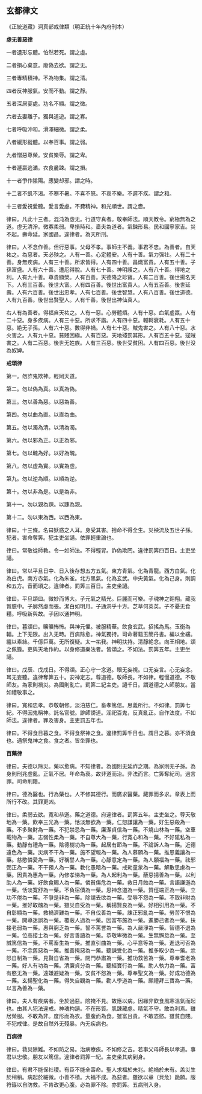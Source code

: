 ## 玄都律文

《正統道藏》洞真部戒律類（明正統十年內府刊本）

**虛无善惡律**

一者遺形忘體。怕然若死。謂之虛。

二者損心棄意。廢偽去欲。謂之无。

三者專精積神。不為物集。謂之清。

四者反神服氣。安而不動。謂之靜。

五者深居宴處。功名不顯。謂之微。

六者去妻離子。獨與道遊。謂之寡。

七者呼吸沖和。滑澤細微。謂之柔。

八者緩形縱體。以奉百事。謂之弱。

九者憎惡尊榮。安貧樂辱。謂之卑。

十者遯嬴逃滿。衣食麄踈。謂之損。

十一者爭作隂陽。應變却邪。謂之時。

十二者不飢不渴。不寒不暑。不喜不怒。不哀不樂。不遲不疾。謂之和。

十三者愛視愛聽。愛言愛慮。不費精神。和光順世。謂之嗇。

律曰。凡此十三者。混沌為虛无。行道守真者。敬奉師法。順天教令。窮極無為之道。虛无清淨。微寡柔弱。卑損時和。嗇夫為道者。氣鍊形易。民和國寧家吉。災不起。壽命延。家國昌。違律者。為天所刑。

律曰。人不念作善。但行惡事。父母不孝。事師主不義。事君不忠。為善者。自天祐之。為惡者。天必殃之。人有一善。心定體安。人有十善。氣力强壮。人有二十善。身無疾病。人有三十善。所求皆得。人有四十善。昌熾富貴。人有五十善。子孫富盛。人有六十善。遭厄得脫。人有七十善。神明護之。人有八十善。得地之利。人有九十善。尊貴顯榮。人有百善。天德降之珍寶。人有二百善。後世揚名天下。人有三百善。後世大富。人有四百善。後世出富貴人。人有五百善。後世延壽。人有六百善。後世出忠孝。人有七百善。後世智慧。人有八百善。後世道德。人有九百善。後世出賢聖人。人有千善。後世出神仙真人。

右人有為善者。得福自天祐之。人有一惡。心勞體煩。人有十惡。血氣虛羸。人有二十惡。身多疾病。人有三十惡。所求不諧。人有四十惡。轗軻衰耗。人有五十惡。絶无子孫。人有六十惡。數得非禍。人有七十惡。賊鬼害之。人有八十惡。水火害之。人有九十惡。貧賤困極。人有百惡。天地殘罰其形。人有百五十惡。寇賊害之。人有二百惡。後世无姓族。人有三百惡。後世受貧困。人有四百惡。後世没為奴婢。

**戒頌律**

第一。勿詐鬼欺神。輕罔天道。

第二。勿以偽為真。以真為偽。

第三。勿以善為惡。以惡為善。

第四。勿以曲為直。以直為曲。

第五。勿以濁為清。以清為濁。

第六。勿以邪為正。以正為邪。

第七。勿以醜為好。以好為醜。

第八。勿以虛為實。以實為虛。

第九。勿以逆為順。以順為逆。

第十。勿以非為是。以是為非。

第十一。勿以親為踈。以踈為親。

第十二。勿以東為西。以西為東。

律曰。十三條。名曰妖惑之人耳。身受其害。捨命不得全生。災殃流及五世子孫。犯者。害命奪筭。犯主吏坐讁。依罪輕重論也。

律曰。常敬從師教。令一如師法。不得輕冐。詐偽欺罔。違律罰筭四百日。主吏坐讁。

律曰。常以平旦日中、日入後存想五方五氣。東方青氣。化為青龍。西方白氣。化為白虎。南方赤氣。化為朱雀。北方黑氣。化為玄武。中央黃氣。化為己身。則調和五方。音而頌之。違律者。罰筭三百日。主吏坐讁。

律曰。平旦頌曰。微妙而博大。子元氣之精光。巨麗而可樂。子魂神之翱翔。藏我胷臆中。子廓然虛而張。潔白如明月。子通洞乎十方。芝草何英英。子不憂无食糧。呼吸新與故。子因以通神明。

律曰。暮頌曰。曠曠怖怖。與神元懼。被服精華。飲食玄武。招搖為馬。玉衡為輻。上下无限。出入无時。百病除愈。神氣獨持。司命著籍玉簡丹書。編以金縷。纏以素絲。千億巨萬。无所復疑。太一祐我。神明扶持。清靜絶念。向王相地。頌之佩籙。吏與天地作約。以身修道樂法者。皆頌之。不如法。罰筭五年。主吏坐讁。

律曰。戊辰、戊戌日。不得頌。正心守一念道。眼无妄視。口无妄言。心无妄念。耳无妄聽。違律奪筭五十。安神定志。尊道德。敬師長。不如律。輕慢道德。不敬師友。為家則禍災。為國則亂亡。罰筭二紀主吏。讁千日。謂道德之人師朋友。當如禮敬事之。

律曰。寬和忠孝。恭敬朝修。淡泊慈仁。畜孝篤信。思義所行。不如律。罰筭七紀。不得因鬼稱神。託名官號。誹師謗道。淫祀百鬼，反真亂正。自作法度。不如師法。違律者。罪及害身。主吏罰五年也。

律曰。不得食日暮之食。不得食祭神之食。違律罰筭千日也。謂日之暮。亦不須食也。遇祭鬼神之食。食之者。皆坐罪也。

**百藥律**

律曰。夫德以除災。藥以愈病。不知律者。為國則无延祚之期。為家則无子孫。為身則刑兆虛亂。正氣不居。年命為衰。故非道而治。非法而言。亡筭奪紀司。過言罪。司命削籍。

律曰。德為醫也。行為藥也。人不修其德行。而廣求醫藥。藏罪而多求。章表上而所行不改。其罪更凶。

律曰。柔弱去欲。寬和恭遜。藥之道德。府違律者。罰筭五年。主吏坐之。尊天敬地為一藥。飲奉三光為一藥。恬淡無欲為一藥。仁恕謙讓為一藥。好生惡殺為一藥。不多聚財為一藥。不犯禁忌為一藥。廉潔貞信為一藥。不燒山林為一藥。空車載物為一藥。志弱性柔為一藥。不自尊大為一藥，行寛心和為一藥。不好隂私為一藥。動靜有禮為一藥。陰德樹功為一藥。起居有節為一藥。不論訴人為一藥。近德遠色為一藥。災病不干為一藥。施不望報為一藥。為人慕願為一藥。推恩義讓為一藥。慈愍憐愛為一藥。好稱譽人為一藥。心靜意定為一藥。為人願福為一藥。祛邪弼正為一藥。不干預人為一藥。教化愚暗為一藥。戒勑童䝉為一藥。解散思慮為一藥。因貴為惠為一藥。內修孝悌為一藥。為人起利為一藥。蔽惡揚善為一藥。以利助人為一藥。好飲食賜人為一藥。憐貧傷危為一藥。救日月蝕為一藥。言語謙遜為一藥。恬淡寛舒為一藥。不負宿債為一藥。思神念道為一藥。質俓端正為一藥。立功不倦為一藥。不爭是非為一藥。除請去欲為一藥。受辱不怨為一藥。不取非財為一藥。推好取醜為一藥。雖災自受為一藥。稱揚賢良為一藥。好相引用為一藥。不自彰顯為一藥。救禍濟難為一藥。不自伐善為一藥。諌正邪亂為一藥。勞苦不恨為一藥。開導迷誤為一藥。覆蔽人過為一藥。因富布施為一藥。進勝己者為一藥。扶接老弱為一藥。惠與窮乏為一藥。誓不罵詈為一藥。為人嚴淨為一藥。智德不退為一藥。位高接士為一藥。好言善語為一藥。恭敬卑微為一藥。生無懈怠為一藥。至誠篤信為一藥。不罵畜生為一藥。推直引曲為一藥。心平意等為一藥。進退可否為一藥。不念舊惡為一藥。推善掩惡為一藥。聽諌受化為一藥。推多取少為一藥。忿怒自制為一藥。見賢自省為一藥。閉門恭肅為一藥。推功救苦為一藥。尊奉耆老為一藥。好人有功為一藥。清廉貞分為一藥。聽經寶行為一藥。助人執力為一藥。富有愍无為一藥。遠嫌避疑為一藥。安貧不怨為一藥。尊奉聖文為一藥。好成功德為一藥。玄揚聖化為一藥。得失自觀為一藥。勸人學道為一藥。願禮拜三寶為一藥。以言為善為一藥。

律曰。夫人有疾病者。坐於過惡。隂掩不見。故應以病。因緣非飲食風寒溫氣而起也。由其人犯法違戒。神魂拘讁。不在形質。肌踈藏虛。精氣不守。敢為利焉。雖居榮服。不敢為非。度形而為衣。量腹而為食。雖富且貴。不敢恣慾。雖貧自賤。不犯戒律。是故自然外无殘暴。內无疾病也。

**百病律**

律曰。救災除難。不如防之易。治病療疾。不如修之吉。若事父母師長以孝道。事君以忠敬。朋友以篤信。違律者罰筭一紀。主吏坐其病到身。

律曰。有君不能保社稷。有臣不能全壽命。聖人求福於未兆。絶禍於未有。盖災生於稍稍。病起於細微。小善不積。大福不成。為惡者。雖欲以章（貝危）跪願。服符籙以自防救。不肯改更心腹。必為罪不除。亦罰筭。五病則入身。

